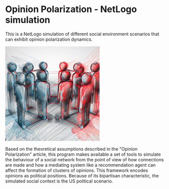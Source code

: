 # Opinion Polarization - NetLogo simulation
This is a NetLogo simulation of different social environment scenarios that can exhibit opinion polarization dynamics. 

<img src="img/polarized_net_sketch.jpg" alt="Logo" width="300">


Based on the theoretical assumptions described in the "Opinion Polarization" article, this program makes available a set of tools
to simulate the behaviour of a social network from the point of view of how connections are made and how a mediating system like
a recommendation agent can affect the formation of clusters of opinions. This framework encodes opinions as political positions. 
Because of its bipartisan characteristic, the simulated social context is the US political scenario.
